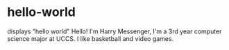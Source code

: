 # hello-world
displays "hello world"
Hello! I'm Harry Messenger, I'm a 3rd year computer science major at UCCS. I like basketball and video games.
